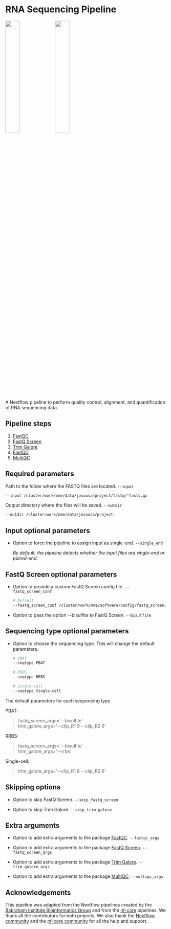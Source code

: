 # RNA Sequencing Pipeline

<img width="30%" src="https://raw.githubusercontent.com/nextflow-io/trademark/master/nextflow2014_no-bg.png" />
<img width="30%" src="https://tower.nf/assets/nf-tower-black.svg" />

A Nextflow pipeline to perform quality control, alignment, and quantification of RNA sequencing data.

## Pipeline steps
1. [FastQC](https://www.bioinformatics.babraham.ac.uk/projects/fastqc/)
2. [FastQ Screen](https://www.bioinformatics.babraham.ac.uk/projects/fastq_screen/)
3. [Trim Galore](https://www.bioinformatics.babraham.ac.uk/projects/trim_galore/)
4. [FastQC](https://www.bioinformatics.babraham.ac.uk/projects/fastqc/)
5. [MultiQC](https://multiqc.info/)

## Required parameters

Path to the folder where the FASTQ files are located.
`--input`
``` bash
--input /cluster/work/nme/data/josousa/project/fastq/*fastq.gz
```

Output directory where the files will be saved.
`--outdir`
``` bash
--outdir /cluster/work/nme/data/josousa/project
```

## Input optional parameters

- Option to force the pipeline to assign input as single-end.
`--single_end`

    _By default, the pipeline detects whether the input files are single-end or paired-end._

## FastQ Screen optional parameters

- Option to provide a custom FastQ Screen config file.
`--fastq_screen_conf`
    ``` bash
    # Default
    --fastq_screen_conf /cluster/work/nme/software/config/fastq_screen.conf
    ```

- Option to pass the option --bisulfite to FastQ Screen.
`--bisulfite`

## Sequencing type optional parameters

- Option to choose the sequencing type. This will change the default parameters.
    ``` bash
    # PBAT
    --seqtype PBAT

    # RRBS
    --seqtype RRBS

    # Single-cell
    --seqtype Single-cell
    ```

The default parameters for each sequencing type.

PBAT: 
>fastq_screen_args='--bisulfite'<br>
>trim_galore_args='--clip_R1 9 --clip_R2 9'

RRBS:
>fastq_screen_args='--bisulfite'<br>
>trim_galore_args='--rrbs'

Single-cell:
>trim_galore_args='--clip_R1 6 --clip_R2 6'

## Skipping options
- Option to skip FastQ Screen. 
`--skip_fastq_screen`

- Option to skip Trim Galore. 
`--skip_trim_galore`


## Extra arguments
- Option to add extra arguments to the package [FastQC](https://www.bioinformatics.babraham.ac.uk/projects/fastqc/).
`--fastqc_args`

- Option to add extra arguments to the package [FastQ Screen](https://www.bioinformatics.babraham.ac.uk/projects/fastq_screen/).
`--fastq_screen_args`

- Option to add extra arguments to the package [Trim Galore](https://www.bioinformatics.babraham.ac.uk/projects/trim_galore/).
`--trim_galore_args`

- Option to add extra arguments to the package [MultiQC](https://multiqc.info/).
`--multiqc_args`

## Acknowledgements
This pipeline was adapted from the Nextflow pipelines created by the [Babraham Institute Bioinformatics Group](https://github.com/s-andrews/nextflow_pipelines) and from the [nf-core](https://nf-co.re/) pipelines. We thank all the contributors for both projects. We also thank the [Nextflow community](https://nextflow.slack.com/join) and the [nf-core community](https://nf-co.re/join) for all the help and support.
